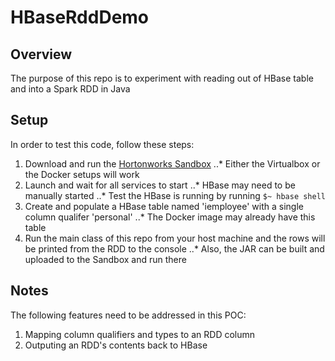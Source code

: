# HBaseRddDemo

## Overview

The purpose of this repo is to experiment with reading out of HBase table and into a Spark RDD in Java

## Setup

In order to test this code, follow these steps:
1. Download and run the [Hortonworks Sandbox](https://hortonworks.com/downloads/#sandbox)
..* Either the Virtualbox or the Docker setups will work
2. Launch and wait for all services to start
..* HBase may need to be manually started
..* Test the HBase is running by running `$~ hbase shell`
3. Create and populate a HBase table named 'iemployee' with a single column qualifer 'personal'
..* The Docker image may already have this table
4. Run the main class of this repo from your host machine and the rows will be printed from the RDD to the console
..* Also, the JAR can be built and uploaded to the Sandbox and run there

## Notes

The following features need to be addressed in this POC:
1. Mapping column qualifiers and types to an RDD column
2. Outputing an RDD's contents back to HBase

